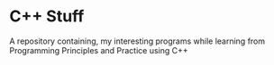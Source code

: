 # C++ Stuff
 A repository containing, my interesting programs while learning from Programming Principles and Practice using C++

